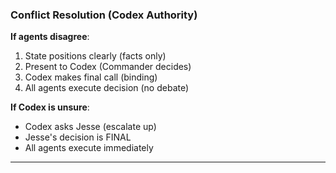 ### Conflict Resolution (Codex Authority)

**If agents disagree**:
1. State positions clearly (facts only)
2. Present to Codex (Commander decides)
3. Codex makes final call (binding)
4. All agents execute decision (no debate)

**If Codex is unsure**:
- Codex asks Jesse (escalate up)
- Jesse's decision is FINAL
- All agents execute immediately

---
